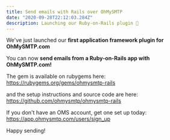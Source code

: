 ```yaml
---
title: Send emails with Rails over OhMySMTP
date: "2020-09-28T22:12:03.284Z"
description: Launching our Ruby-on-Rails plugin 🚀
---
```


We've just launched our **first application framework plugin for OhMySMTP.com**

You can now **send emails from a Ruby-on-Rails app with OhMySMTP.com!**

The gem is available on rubygems here: https://rubygems.org/gems/ohmysmtp-rails 

and the setup instructions and source code are here: https://github.com/ohmysmtp/ohmysmtp-rails

If you don't have an OMS account, get one set up today: https://app.ohmysmtp.com/users/sign_up

Happy sending!